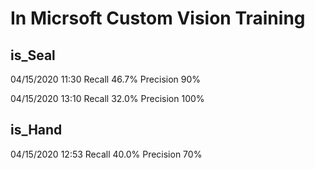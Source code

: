 # In Micrsoft Custom Vision Training

## is_Seal

04/15/2020 11:30 Recall 46.7% Precision 90%

04/15/2020 13:10 Recall 32.0% Precision 100%

## is_Hand

04/15/2020 12:53 Recall 40.0% Precision 70%